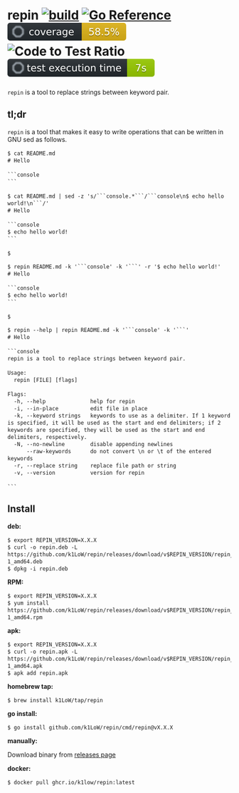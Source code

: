 # repin [![build](https://github.com/k1LoW/repin/actions/workflows/ci.yml/badge.svg)](https://github.com/k1LoW/repin/actions/workflows/ci.yml) [![Go Reference](https://pkg.go.dev/badge/github.com/k1LoW/repin.svg)](https://pkg.go.dev/github.com/k1LoW/repin) ![Coverage](https://raw.githubusercontent.com/k1LoW/octocovs/main/badges/k1LoW/repin/coverage.svg) ![Code to Test Ratio](https://raw.githubusercontent.com/k1LoW/octocovs/main/badges/k1LoW/repin/ratio.svg) ![Test Execution Time](https://raw.githubusercontent.com/k1LoW/octocovs/main/badges/k1LoW/repin/time.svg)

`repin` is a tool to replace strings between keyword pair.

## tl;dr

`repin` is a tool that makes it easy to write operations that can be written in GNU sed as follows.

~~~
$ cat README.md
# Hello

```console
```

$ cat README.md | sed -z 's/```console.*```/```console\n$ echo hello world!\n```/'
# Hello

```console
$ echo hello world!
```

$
~~~

~~~
$ repin README.md -k '```console' -k '```' -r '$ echo hello world!'
# Hello

```console
$ echo hello world!
```

$
~~~

~~~
$ repin --help | repin README.md -k '```console' -k '```'
# Hello

```console
repin is a tool to replace strings between keyword pair.

Usage:
  repin [FILE] [flags]

Flags:
  -h, --help              help for repin
  -i, --in-place          edit file in place
  -k, --keyword strings   keywords to use as a delimiter. If 1 keyword is specified, it will be used as the start and end delimiters; if 2 keywords are specified, they will be used as the start and end delimiters, respectively.
  -N, --no-newline        disable appending newlines
      --raw-keywords      do not convert \n or \t of the entered keywords
  -r, --replace string    replace file path or string
  -v, --version           version for repin

```
~~~

## Install

**deb:**

``` console
$ export REPIN_VERSION=X.X.X
$ curl -o repin.deb -L https://github.com/k1LoW/repin/releases/download/v$REPIN_VERSION/repin_$REPIN_VERSION-1_amd64.deb
$ dpkg -i repin.deb
```

**RPM:**

``` console
$ export REPIN_VERSION=X.X.X
$ yum install https://github.com/k1LoW/repin/releases/download/v$REPIN_VERSION/repin_$REPIN_VERSION-1_amd64.rpm
```

**apk:**

``` console
$ export REPIN_VERSION=X.X.X
$ curl -o repin.apk -L https://github.com/k1LoW/repin/releases/download/v$REPIN_VERSION/repin_$REPIN_VERSION-1_amd64.apk
$ apk add repin.apk
```

**homebrew tap:**

```console
$ brew install k1LoW/tap/repin
```

**go install:**

```console
$ go install github.com/k1LoW/repin/cmd/repin@vX.X.X
```

**manually:**

Download binary from [releases page](https://github.com/k1LoW/repin/releases)

**docker:**

```console
$ docker pull ghcr.io/k1low/repin:latest
```
